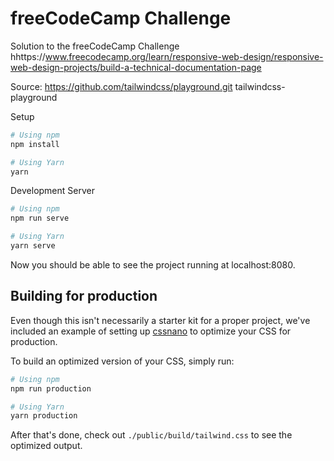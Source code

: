 # freeCodeCamp Challenge

Solution to the freeCodeCamp Challenge hhttps://www.freecodecamp.org/learn/responsive-web-design/responsive-web-design-projects/build-a-technical-documentation-page

Source: https://github.com/tailwindcss/playground.git tailwindcss-playground

Setup

```bash
# Using npm
npm install

# Using Yarn
yarn
```

Development Server

```bash
# Using npm
npm run serve

# Using Yarn
yarn serve
```

Now you should be able to see the project running at localhost:8080.

## Building for production

Even though this isn't necessarily a starter kit for a proper project, we've included an example of setting up [cssnano](https://cssnano.co/) to optimize your CSS for production.

To build an optimized version of your CSS, simply run:

```bash
# Using npm
npm run production

# Using Yarn
yarn production
```

After that's done, check out `./public/build/tailwind.css` to see the optimized output.
